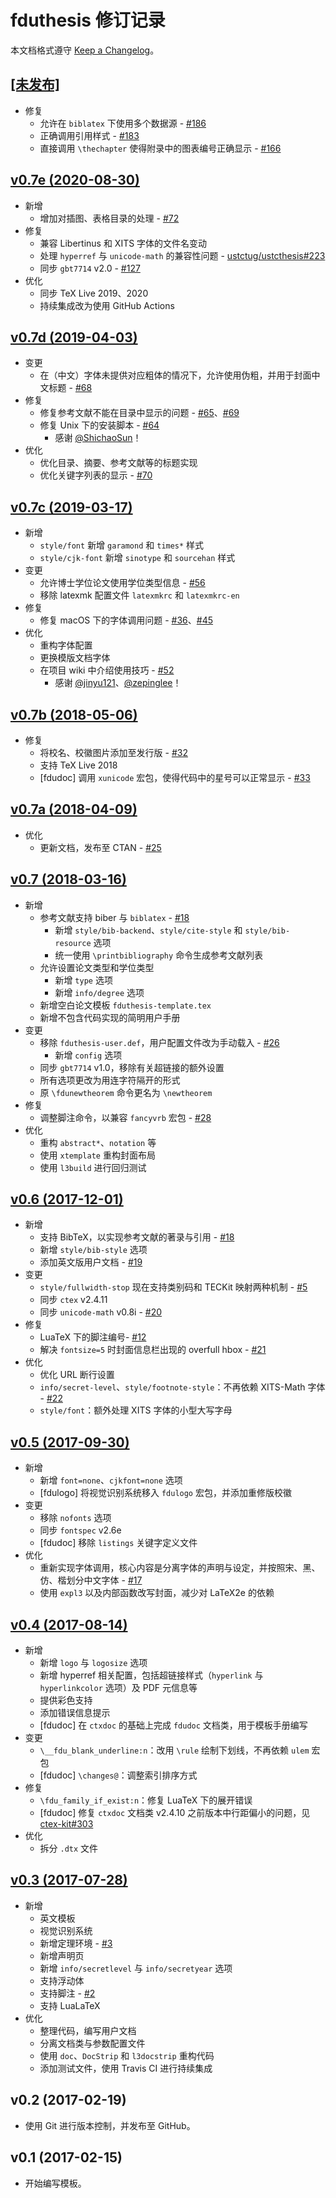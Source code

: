 # fduthesis 修订记录

本文档格式遵守 [Keep a Changelog](https://keepachangelog.com)。

## [[未发布]](https://github.com/stone-zeng/fduthesis/compare/v0.7e...master)

- 修复
  - 允许在 `biblatex` 下使用多个数据源 - [#186](https://github.com/stone-zeng/fduthesis/issues/186)
  - 正确调用引用样式 - [#183](https://github.com/stone-zeng/fduthesis/issues/183)
  - 直接调用 `\thechapter` 使得附录中的图表编号正确显示 - [#166](https://github.com/stone-zeng/fduthesis/issues/166)

## [v0.7e (2020-08-30)](https://github.com/stone-zeng/fduthesis/compare/v0.7d...v0.7e)

- 新增
  - 增加对插图、表格目录的处理 - [#72](https://github.com/stone-zeng/fduthesis/issues/72)
- 修复
  - 兼容 Libertinus 和 XITS 字体的文件名变动
  - 处理 `hyperref` 与 `unicode-math` 的兼容性问题 - [ustctug/ustcthesis#223](https://github.com/ustctug/ustcthesis/issues/223)
  - 同步 `gbt7714` v2.0 - [#127](https://github.com/stone-zeng/fduthesis/issues/127)
- 优化
  - 同步 TeX Live 2019、2020
  - 持续集成改为使用 GitHub Actions

## [v0.7d (2019-04-03)](https://github.com/stone-zeng/fduthesis/compare/v0.7c...v0.7d)

- 变更
  - 在（中文）字体未提供对应粗体的情况下，允许使用伪粗，并用于封面中文标题 - [#68](https://github.com/stone-zeng/fduthesis/issues/68)
- 修复
  - 修复参考文献不能在目录中显示的问题 - [#65](https://github.com/stone-zeng/fduthesis/issues/65)、[#69](https://github.com/stone-zeng/fduthesis/issues/69)
  - 修复 Unix 下的安装脚本 - [#64](https://github.com/stone-zeng/fduthesis/pull/64)
    - 感谢 [@ShichaoSun](https://github.com/ShichaoSun)！
- 优化
  - 优化目录、摘要、参考文献等的标题实现
  - 优化关键字列表的显示 - [#70](https://github.com/stone-zeng/fduthesis/issues/70)

## [v0.7c (2019-03-17)](https://github.com/stone-zeng/fduthesis/compare/v0.7b...v0.7c)

- 新增
  - `style/font` 新增 `garamond` 和 `times*` 样式
  - `style/cjk-font` 新增 `sinotype` 和 `sourcehan` 样式
- 变更
  - 允许博士学位论文使用学位类型信息 - [#56](https://github.com/stone-zeng/fduthesis/issues/56)
  - 移除 latexmk 配置文件 `latexmkrc` 和 `latexmkrc-en`
- 修复
  - 修复 macOS 下的字体调用问题 - [#36](https://github.com/stone-zeng/fduthesis/issues/36)、[#45](https://github.com/stone-zeng/fduthesis/issues/45)
- 优化
  - 重构字体配置
  - 更换模版文档字体
  - 在项目 wiki 中介绍使用技巧 - [#52](https://github.com/stone-zeng/fduthesis/issues/52)
    - 感谢 [@jinyu121](https://github.com/jinyu121)、[@zepinglee](https://github.com/zepinglee)！

## [v0.7b (2018-05-06)](https://github.com/stone-zeng/fduthesis/compare/v0.7a...v0.7b)

- 修复
  - 将校名、校徽图片添加至发行版 - [#32](https://github.com/stone-zeng/fduthesis/issues/32)
  - 支持 TeX Live 2018
  - [fdudoc] 调用 `xunicode` 宏包，使得代码中的星号可以正常显示 - [#33](https://github.com/stone-zeng/fduthesis/issues/33)

## [v0.7a (2018-04-09)](https://github.com/stone-zeng/fduthesis/compare/v0.7...v0.7a)

- 优化
  - 更新文档，发布至 CTAN - [#25](https://github.com/stone-zeng/fduthesis/issues/25)

## [v0.7 (2018-03-16)](https://github.com/stone-zeng/fduthesis/compare/v0.6...v0.7)

- 新增
  - 参考文献支持 biber 与 `biblatex` - [#18](https://github.com/stone-zeng/fduthesis/issues/18)
    - 新增 `style/bib-backend`、`style/cite-style` 和 `style/bib-resource` 选项
    - 统一使用 `\printbibliography` 命令生成参考文献列表
  - 允许设置论文类型和学位类型
    - 新增 `type` 选项
    - 新增 `info/degree` 选项
  - 新增空白论文模板 `fduthesis-template.tex`
  - 新增不包含代码实现的简明用户手册
- 变更
  - 移除 `fduthesis-user.def`，用户配置文件改为手动载入 - [#26](https://github.com/stone-zeng/fduthesis/issues/26)
    - 新增 `config` 选项
  - 同步 `gbt7714` v1.0，移除有关超链接的额外设置
  - 所有选项更改为用连字符隔开的形式
  - 原 `\fdunewtheorem` 命令更名为 `\newtheorem`
- 修复
  - 调整脚注命令，以兼容 `fancyvrb` 宏包 - [#28](https://github.com/stone-zeng/fduthesis/issues/28)
- 优化
  - 重构 `abstract*`、`notation` 等
  - 使用 `xtemplate` 重构封面布局
  - 使用 `l3build` 进行回归测试

## [v0.6 (2017-12-01)](https://github.com/stone-zeng/fduthesis/compare/v0.5...v0.6)

- 新增
  - 支持 BibTeX，以实现参考文献的著录与引用 - [#18](https://github.com/stone-zeng/fduthesis/issues/18)
  - 新增 `style/bib-style` 选项
  - 添加英文版用户文档 - [#19](https://github.com/stone-zeng/fduthesis/issues/19)
- 变更
  - `style/fullwidth-stop` 现在支持类别码和 TECKit 映射两种机制 - [#5](https://github.com/stone-zeng/fduthesis/issues/5)
  - 同步 `ctex` v2.4.11
  - 同步 `unicode-math` v0.8i - [#20](https://github.com/stone-zeng/fduthesis/issues/20)
- 修复
  - LuaTeX 下的脚注编号- [#12](https://github.com/stone-zeng/fduthesis/issues/12)
  - 解决 `fontsize=5` 时封面信息栏出现的 overfull hbox - [#21](https://github.com/stone-zeng/fduthesis/issues/21)
- 优化
  - 优化 URL 断行设置
  - `info/secret-level`、`style/footnote-style`：不再依赖 XITS-Math 字体 - [#22](https://github.com/stone-zeng/fduthesis/issues/22)
  - `style/font`：额外处理 XITS 字体的小型大写字母

## [v0.5 (2017-09-30)](https://github.com/stone-zeng/fduthesis/compare/v0.4...v0.5)

- 新增
  - 新增 `font=none`、`cjkfont=none` 选项
  - [fdulogo] 将视觉识别系统移入 `fdulogo` 宏包，并添加重修版校徽
- 变更
  - 移除 `nofonts` 选项
  - 同步 `fontspec` v2.6e
  - [fdudoc] 移除 `listings` 关键字定义文件
- 优化
  - 重新实现字体调用，核心内容是分离字体的声明与设定，并按照宋、黑、仿、楷划分中文字体 - [#17](https://github.com/stone-zeng/fduthesis/issues/17)
  - 使用 `expl3` 以及内部函数改写封面，减少对 LaTeX2e 的依赖

## [v0.4 (2017-08-14)](https://github.com/stone-zeng/fduthesis/compare/v0.3...v0.4)

- 新增
  - 新增 `logo` 与 `logosize` 选项
  - 新增 hyperref 相关配置，包括超链接样式（`hyperlink` 与 `hyperlinkcolor` 选项）及 PDF 元信息等
  - 提供彩色支持
  - 添加错误信息提示
  - [fdudoc] 在 `ctxdoc` 的基础上完成 `fdudoc` 文档类，用于模板手册编写
- 变更
  - `\__fdu_blank_underline:n`：改用 `\rule` 绘制下划线，不再依赖 `ulem` 宏包
  - [fdudoc] `\changes@`：调整索引排序方式
- 修复
  - `\fdu_family_if_exist:n`：修复 LuaTeX 下的展开错误
  - [fdudoc] 修复 `ctxdoc` 文档类 v2.4.10 之前版本中行距偏小的问题，⻅ [ctex-kit#303](https://github.com/CTeX-org/ctex-kit/issues/303)
- 优化
  - 拆分 `.dtx` 文件

## [v0.3 (2017-07-28)](https://github.com/stone-zeng/fduthesis/compare/37dace3...v0.3)

- 新增
  - 英文模板
  - 视觉识别系统
  - 新增定理环境 - [#3](https://github.com/stone-zeng/fduthesis/issues/3)
  - 新增声明⻚
  - 新增 `info/secretlevel` 与 `info/secretyear` 选项
  - 支持浮动体
  - 支持脚注 - [#2](https://github.com/stone-zeng/fduthesis/issues/2)
  - 支持 LuaLaTeX
- 优化
  - 整理代码，编写用户文档
  - 分离文档类与参数配置文件
  - 使用 `doc`、`DocStrip` 和 `l3docstrip` 重构代码
  - 添加测试文件，使用 Travis CI 进行持续集成

## v0.2 (2017-02-19)

- 使用 Git 进行版本控制，并发布至 GitHub。

## v0.1 (2017-02-15)

- 开始编写模板。
